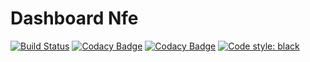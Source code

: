 # Dashboard Nfe

[![Build Status](https://travis-ci.org/nfeslim/dashboard_nfe.svg?branch=master)](https://travis-ci.org/nfeslim/dashboard_nfe)
[![Codacy Badge](https://api.codacy.com/project/badge/Grade/db813e29b949447d8130122e3123c5ce)](https://www.codacy.com/app/victorpb/dashboard_nfe?utm_source=github.com&amp;utm_medium=referral&amp;utm_content=nfeslim/dashboard_nfe&amp;utm_campaign=Badge_Grade)
[![Codacy Badge](https://api.codacy.com/project/badge/Coverage/db813e29b949447d8130122e3123c5ce)](https://www.codacy.com/app/victorpb/dashboard_nfe?utm_source=github.com&amp;utm_medium=referral&amp;utm_content=nfeslim/dashboard_nfe&amp;utm_campaign=Badge_Coverage)
[![Code style: black](https://img.shields.io/badge/code%20style-black-000000.svg)](https://github.com/ambv/black)